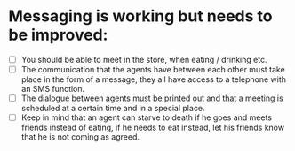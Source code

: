 Messaging is working but needs to be improved:
============================================
- [ ] You should be able to meet in the store, when eating / drinking etc.
- [ ] The communication that the agents have between each other must take place in the form of a message, they all have access to a telephone with an SMS function.
- [ ] The dialogue between agents must be printed out and that a meeting is scheduled at a certain time and in a special place.
- [ ] Keep in mind that an agent can starve to death if he goes and meets friends instead of eating, if he needs to eat instead, let his friends know that he is not coming as agreed.